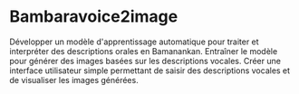 # Bambaravoice2image
Développer un modèle d'apprentissage automatique pour traiter et interpréter des descriptions orales en Bamanankan. Entraîner le modèle pour générer des images basées sur les descriptions vocales. Créer une interface utilisateur simple permettant de saisir des descriptions vocales et de visualiser les images générées.
